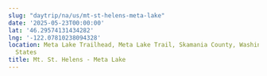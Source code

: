 ```yaml
---
slug: "daytrip/na/us/mt-st-helens-meta-lake"
date: '2025-05-23T00:00:00'
lat: '46.29574131434282'
lng: '-122.07810238094328'
location: Meta Lake Trailhead, Meta Lake Trail, Skamania County, Washington, United
  States
title: Mt. St. Helens - Meta Lake
---
```



